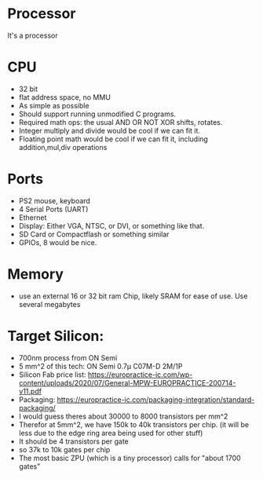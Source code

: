 # Processor
It's a processor

# CPU

- 32 bit
- flat address space, no MMU
- As simple as possible
- Should support running unmodified C programs.
- Required math ops: the usual AND OR NOT XOR shifts, rotates.
- Integer multiply and divide would be cool if we can fit it.
- Floating point math would be cool if we can fit it, including addition,mul,div operations

# Ports

- PS2 mouse, keyboard
- 4 Serial Ports (UART)
- Ethernet
- Display: Either VGA, NTSC, or DVI, or something like that.
- SD Card or Compactflash or something similar
- GPIOs, 8 would be nice.

# Memory

- use an external 16 or 32 bit ram Chip, likely SRAM for ease of use. Use several megabytes

# Target Silicon:

- 700nm process from ON Semi 
- 5 mm^2 of this tech: ON Semi 0.7µ C07M-D 2M/1P
- Silicon Fab price list: https://europractice-ic.com/wp-content/uploads/2020/07/General-MPW-EUROPRACTICE-200714-v11.pdf
- Packaging: https://europractice-ic.com/packaging-integration/standard-packaging/
- I would guess theres about 30000 to 8000 transistors per mm^2
- Therefor at 5mm^2, we have 150k to 40k transistors per chip. (it will be less due to the edge ring area being used for other stuff)
- It should be 4 transistors per gate
- so 37k to 10k gates per chip
- The most basic ZPU (which is a tiny processor) calls for "about 1700 gates"
